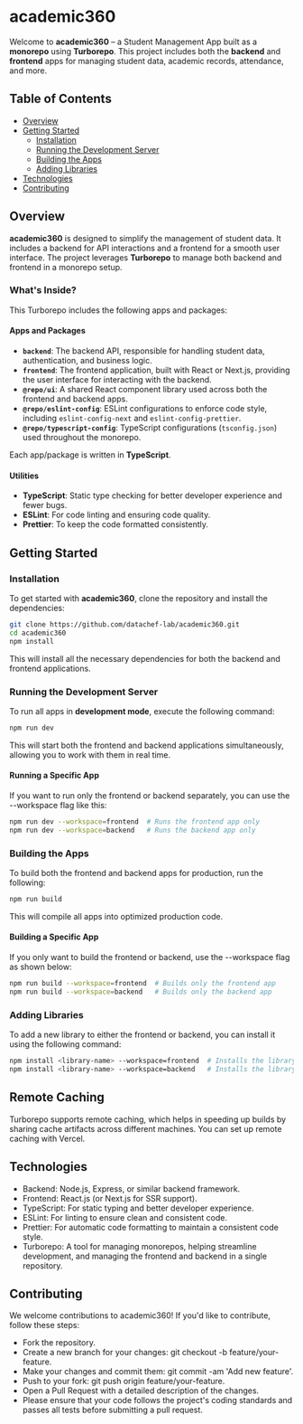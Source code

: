 # academic360

Welcome to **academic360** – a Student Management App built as a **monorepo** using **Turborepo**. This project includes both the **backend** and **frontend** apps for managing student data, academic records, attendance, and more.

## Table of Contents
- [Overview](#overview)
- [Getting Started](#getting-started)
  - [Installation](#installation)
  - [Running the Development Server](#running-the-development-server)
  - [Building the Apps](#building-the-apps)
  - [Adding Libraries](#adding-libraries)
- [Technologies](#technologies)
- [Contributing](#contributing)

## Overview

**academic360** is designed to simplify the management of student data. It includes a backend for API interactions and a frontend for a smooth user interface. The project leverages **Turborepo** to manage both backend and frontend in a monorepo setup.

### What's Inside?

This Turborepo includes the following apps and packages:

#### Apps and Packages
- **`backend`**: The backend API, responsible for handling student data, authentication, and business logic.
- **`frontend`**: The frontend application, built with React or Next.js, providing the user interface for interacting with the backend.
- **`@repo/ui`**: A shared React component library used across both the frontend and backend apps.
- **`@repo/eslint-config`**: ESLint configurations to enforce code style, including `eslint-config-next` and `eslint-config-prettier`.
- **`@repo/typescript-config`**: TypeScript configurations (`tsconfig.json`) used throughout the monorepo.

Each app/package is written in **TypeScript**.

#### Utilities
- **TypeScript**: Static type checking for better developer experience and fewer bugs.
- **ESLint**: For code linting and ensuring code quality.
- **Prettier**: To keep the code formatted consistently.

## Getting Started

### Installation

To get started with **academic360**, clone the repository and install the dependencies:

```bash
git clone https://github.com/datachef-lab/academic360.git
cd academic360
npm install
```
This will install all the necessary dependencies for both the backend and frontend applications.

### Running the Development Server

To run all apps in **development mode**, execute the following command:

```bash
npm run dev
```

This will start both the frontend and backend applications simultaneously, allowing you to work with them in real time.

#### Running a Specific App
If you want to run only the frontend or backend separately, you can use the --workspace flag like this:

```bash
npm run dev --workspace=frontend  # Runs the frontend app only
npm run dev --workspace=backend   # Runs the backend app only
```

### Building the Apps

To build both the frontend and backend apps for production, run the following:

```bash
npm run build
```

This will compile all apps into optimized production code.

#### Building a Specific App
If you only want to build the frontend or backend, use the --workspace flag as shown below:

```bash
npm run build --workspace=frontend  # Builds only the frontend app
npm run build --workspace=backend   # Builds only the backend app
```

### Adding Libraries
To add a new library to either the frontend or backend, you can install it using the following command:
```bash
npm install <library-name> --workspace=frontend  # Installs the library for the frontend
npm install <library-name> --workspace=backend   # Installs the library for the backend
```

## Remote Caching
Turborepo supports remote caching, which helps in speeding up builds by sharing cache artifacts across different machines. You can set up remote caching with Vercel.

## Technologies
- Backend: Node.js, Express, or similar backend framework.
- Frontend: React.js (or Next.js for SSR support).
- TypeScript: For static typing and better developer experience.
- ESLint: For linting to ensure clean and consistent code.
- Prettier: For automatic code formatting to maintain a consistent code style.
- Turborepo: A tool for managing monorepos, helping streamline development, and managing the frontend and backend in a single repository.

## Contributing
We welcome contributions to academic360! If you'd like to contribute, follow these steps:
- Fork the repository.
- Create a new branch for your changes: git checkout -b feature/your-feature.
- Make your changes and commit them: git commit -am 'Add new feature'.
- Push to your fork: git push origin feature/your-feature.
- Open a Pull Request with a detailed description of the changes.
- Please ensure that your code follows the project's coding standards and passes all tests before submitting a pull request.